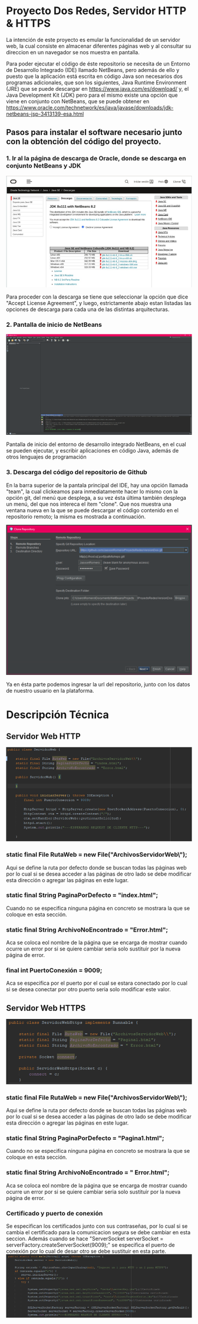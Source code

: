 # Proyecto Dos Redes, Servidor HTTP & HTTPS
 
La intención de este proyecto es emular la funcionalidad de un servidor web, la cual consiste en almacenar diferentes páginas web y al consultar su direccion en un navegador se nos muestra en pantalla.

Para poder ejecutar el código de éste repositorio se necesita de un Entorno de Desarrollo Integrado (IDE) llamado NetBeans, pero además de ello y puesto que la aplicación está escrita en código Java son necesarios dos programas adicionales, que son los siguientes, Java Runtime Environment (JRE) que se puede descargar en https://www.java.com/es/download/ y, el Java Development Kit (JDK) pero para el mismo existe una opción que viene en conjunto con NetBeans, que se puede obtener en https://www.oracle.com/technetwork/es/java/javase/downloads/jdk-netbeans-jsp-3413139-esa.html

## Pasos para instalar el software necesario junto con la obtención del código del proyecto.

### 1. Ir al la página de descarga de Oracle, donde se descarga en conjunto NetBeans y JDK

![](https://github.com/JassonRomero/ProyectoRedes/blob/master/descargarNetbeans.png)

Para proceder con la descarga se tiene que seleccionar la opción que dice "Accept License Agreement",
y luego, estrictamente abajo estan listadas las opciones de descarga para cada una de las 
distintas arquitecturas.

### 2. Pantalla de inicio de NetBeans

![](https://github.com/JassonRomero/ProyectoRedes/blob/master/initNetBeans.png)

Pantalla de inicio del entorno de desarrollo integrado NetBeans, en el cual se pueden ejecutar,
y escribir aplicaciones en código Java, además de otros lenguajes de programación

### 3. Descarga del código del repositorio de Github

En la barra superior de la pantala principal del IDE, hay una opción llamada "team", la cual
clickeamos para inmediatamente hacer lo mismo con la opción git, del menú que desplega, a 
su vez ésta última también desplega un menú, del que nos intereca el ítem "clone". Que nos
muestra una ventana nueva en la que se puede descargar el código contenido en el repositorio
remoto; la misma es mostrada a continuación.

![](https://github.com/JassonRomero/ProyectoRedes/blob/master/configurarRepositorio.png)

Ya en ésta parte podemos ingresar la url del repositorio, junto con los datos de nuestro
usuario en la plataforma.

# Descripción Técnica
## Servidor Web HTTP
![](https://github.com/JassonRomero/ProyectoDosRedesLuisStevenJasson/blob/img/ServidorWeb.PNG)
### static final File RutaWeb = new File("ArchivosServidorWeb\\");
Aqui se define la ruta por defecto donde se buscan todas las páginas web por lo cual si se desea acceder a las páginas de otro lado se debe modificar esta dirección o agregar las páginas en este lugar.
### static final String PaginaPorDefecto = "index.html";
Cuando no se especifica ninguna página en concreto se mostrara la que se coloque en esta sección.
### static final String ArchivoNoEncontrado = "Error.html";
Aca se coloca eol nombre de la página que se encarga de mostrar cuando ocurre un error por si se quiere cambiar seria solo sustituir por la nueva página de error.
### final int PuertoConexión = 9009;
Aca se especifica por el puerto por el cual se estara conectado por lo cual si se desea conectar por otro puerto seria solo modificar este valor.
## Servidor Web HTTPS
![](https://github.com/JassonRomero/ProyectoDosRedesLuisStevenJasson/blob/img/ServidorHTTPS.PNG)
### static final File RutaWeb = new File("ArchivosServidorWeb\\");
Aqui se define la ruta por defecto donde se buscan todas las páginas web por lo cual si se desea acceder a las páginas de otro lado se debe modificar esta dirección o agregar las páginas en este lugar.
### static final String PaginaPorDefecto = "Pagina1.html";
Cuando no se especifica ninguna página en concreto se mostrara la que se coloque en esta sección.
### static final String ArchivoNoEncontrado = " Error.html";
Aca se coloca eol nombre de la página que se encarga de mostrar cuando ocurre un error por si se quiere cambiar seria solo sustituir por la nueva página de error.
### Certificado y puerto de conexión
Se especifican los certificados junto con sus contraseñas, por lo cual si se cambia el certificado para la comunicacion segura se debe cambiar en esta seccion. Además cuando se hace "ServerSocket serverSocket = serverFactory.createServerSocket(9009);" se especifica el puerto de conexión por lo cual de desar otro se debe sustituir en esta parte.
![](https://github.com/JassonRomero/ProyectoDosRedesLuisStevenJasson/blob/img/main.PNG)

